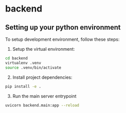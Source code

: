 # backend

## Setting up your python environment
To setup development environment, follow these steps:

1. Setup the virtual environment:
```bash
cd backend
virtualenv .venv
source .venv/bin/activate
```

2. Install project dependencies:
```bash
pip install -e .
```

3. Run the main server entrypoint
```bash
uvicorn backend.main:app --reload
```


<!-- todo: setup local database?? -->
